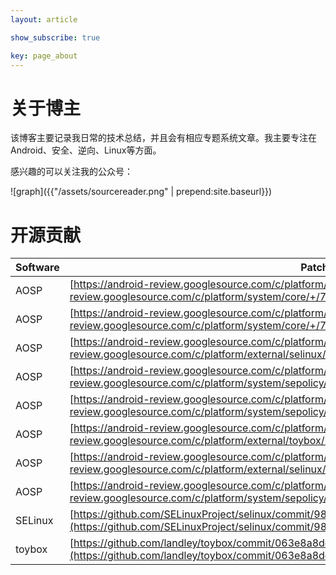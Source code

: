 ```yaml
---
layout: article

show_subscribe: true

key: page_about
---
```


# 关于博主

该博客主要记录我日常的技术总结，并且会有相应专题系统文章。我主要专注在Android、安全、逆向、Linux等方面。

感兴趣的可以关注我的公众号：

![graph]({{"/assets/sourcereader.png" | prepend:site.baseurl}})

# 开源贡献

| Software | Patch
| - |- 
| AOSP | [https://android-review.googlesource.com/c/platform/system/core/+/709724](https://android-review.googlesource.com/c/platform/system/core/+/709724)
| AOSP | [https://android-review.googlesource.com/c/platform/system/core/+/715567](https://android-review.googlesource.com/c/platform/system/core/+/715567)
| AOSP | [https://android-review.googlesource.com/c/platform/external/selinux/+/736822](https://android-review.googlesource.com/c/platform/external/selinux/+/736822)
| AOSP | [https://android-review.googlesource.com/c/platform/system/sepolicy/+/826502](https://android-review.googlesource.com/c/platform/system/sepolicy/+/826502)
| AOSP | [https://android-review.googlesource.com/c/platform/system/sepolicy/+/827780](https://android-review.googlesource.com/c/platform/system/sepolicy/+/827780)
| AOSP | [https://android-review.googlesource.com/c/platform/external/toybox/+/941262](https://android-review.googlesource.com/c/platform/external/toybox/+/941262)
| AOSP | [https://android-review.googlesource.com/c/platform/external/selinux/+/948444](https://android-review.googlesource.com/c/platform/external/selinux/+/948444)
| AOSP | [https://android-review.googlesource.com/c/platform/system/sepolicy/+/1008771](https://android-review.googlesource.com/c/platform/system/sepolicy/+/1008771)
| SELinux | [https://github.com/SELinuxProject/selinux/commit/98a951fa76dfb25638cbbd6be7b8db8cf99bc0a1](https://github.com/SELinuxProject/selinux/commit/98a951fa76dfb25638cbbd6be7b8db8cf99bc0a1)
| toybox | [https://github.com/landley/toybox/commit/063e8a8deaa89ca35ce6795f216c870e2df0743d](https://github.com/landley/toybox/commit/063e8a8deaa89ca35ce6795f216c870e2df0743d)